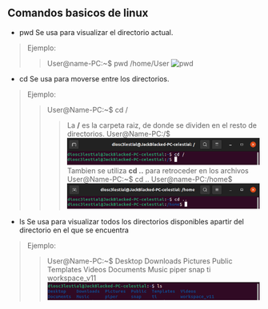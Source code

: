 ## Comandos basicos de linux

- pwd
Se usa para visualizar el directorio actual.
> Ejemplo:
>> User@name-PC:~$ pwd
>> /home/User
>> ![pwd](/Images/pwd_ejemplo_ejemplo.png)
- cd
Se usa para moverse entre los directorios.
> Ejemplo:
>> User@Name-PC:~$ cd / 
>>> La **/** es la carpeta raiz, de donde se dividen en el resto de directorios.
>> User@Name-PC:/$
>> ![cd](/Images/cd_ejemplo.png)
> Tambien se utiliza **cd ..** para retroceder en los archivos
>> User@Name-PC:~$ cd ..
>> User@name-PC:/home$
>> ![cdBack](/Images/cdBack_ejemplo.png)
- ls
Se usa para visualizar todos los directorios disponibles apartir del directorio en el que se encuentra
> Ejemplo:
>> User@Name-PC:~$
>> Desktop    Downloads  Pictures  Public  Templates  Videos Documents Music piper snap ti workspace_v11
>> ![ls](/Images/ls_ejemplo.png)